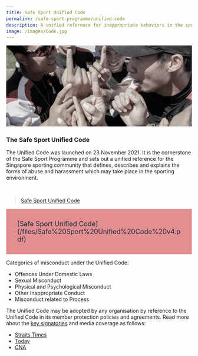 ```yaml
---
title: Safe Sport Unified Code
permalink: /safe-sport-programme/unified-code
description: A unified reference for inappropriate behaviors in the sporting environment
image: /images/Code.jpg
---
```

![Alt text for image on Isomer site](/images/softball.png)
### The Safe Sport Unified Code

The Unified Code was launched on 23 November 2021. It is the cornerstone of the Safe Sport Programme and sets out a unified reference for the Singapore sporting community that defines, describes and explains the forms of abuse and harassment which may take place in the sporting environment.

<br>

> [Safe Sport Unified Code](/files/Safe%20Sport%20Unified%20Code%20v4.pdf)

<div style="font-size:18px;color:#202945; background-color:#E38F8F; padding:30px"> [Safe Sport Unified Code](/files/Safe%20Sport%20Unified%20Code%20v4.pdf)
</div>
	

Categories of misconduct under the Unified Code:
* Offences Under Domestic Laws
* Sexual Misconduct
* Physical and Psychological Misconduct
* Other Inappropriate Conduct
* Misconduct related to Process


The Unified Code may be adopted by any organisation by reference to the Unified Code in its member protection policies and agreements. Read more about the [key signatories](https://www.safesport.sg/safe-sport-programme/key-signatories) and media coverage as follows:
* [Straits Times](https://www.straitstimes.com/sport/safe-sport-commission-launches-safe-sport-unified-code)
* [Today](https://www.todayonline.com/singapore/first-set-safe-sport-rules-covering-sexual-misconduct-psychological-abuse-launched-all)
* [CNA](https://www.youtube.com/watch?v=_gpmpZE_9F4)